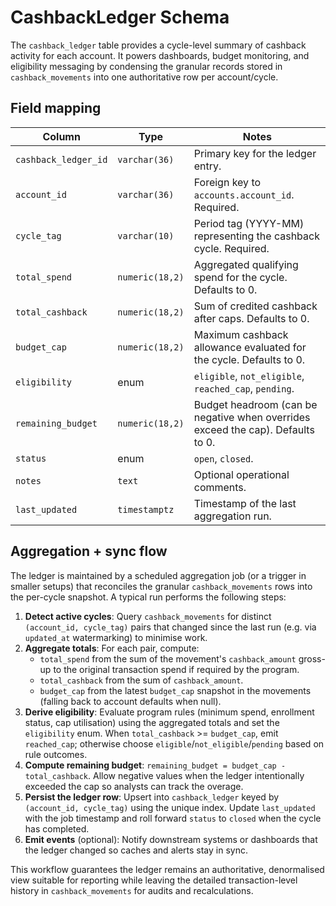 # CashbackLedger Schema

The `cashback_ledger` table provides a cycle-level summary of cashback activity
for each account. It powers dashboards, budget monitoring, and eligibility
messaging by condensing the granular records stored in `cashback_movements` into
one authoritative row per account/cycle.

## Field mapping

| Column | Type | Notes |
| --- | --- | --- |
| `cashback_ledger_id` | `varchar(36)` | Primary key for the ledger entry. |
| `account_id` | `varchar(36)` | Foreign key to `accounts.account_id`. Required. |
| `cycle_tag` | `varchar(10)` | Period tag (YYYY-MM) representing the cashback cycle. Required. |
| `total_spend` | `numeric(18,2)` | Aggregated qualifying spend for the cycle. Defaults to 0. |
| `total_cashback` | `numeric(18,2)` | Sum of credited cashback after caps. Defaults to 0. |
| `budget_cap` | `numeric(18,2)` | Maximum cashback allowance evaluated for the cycle. Defaults to 0. |
| `eligibility` | enum | `eligible`, `not_eligible`, `reached_cap`, `pending`. |
| `remaining_budget` | `numeric(18,2)` | Budget headroom (can be negative when overrides exceed the cap). Defaults to 0. |
| `status` | enum | `open`, `closed`. |
| `notes` | `text` | Optional operational comments. |
| `last_updated` | `timestamptz` | Timestamp of the last aggregation run. |

## Aggregation + sync flow

The ledger is maintained by a scheduled aggregation job (or a trigger in smaller
setups) that reconciles the granular `cashback_movements` rows into the
per-cycle snapshot. A typical run performs the following steps:

1. **Detect active cycles**: Query `cashback_movements` for distinct
   `(account_id, cycle_tag)` pairs that changed since the last run (e.g. via
   `updated_at` watermarking) to minimise work.
2. **Aggregate totals**: For each pair, compute:
   - `total_spend` from the sum of the movement's `cashback_amount` gross-up to
     the original transaction spend if required by the program.
   - `total_cashback` from the sum of `cashback_amount`.
   - `budget_cap` from the latest `budget_cap` snapshot in the movements (falling
     back to account defaults when null).
3. **Derive eligibility**: Evaluate program rules (minimum spend, enrollment
   status, cap utilisation) using the aggregated totals and set the
   `eligibility` enum. When `total_cashback` >= `budget_cap`, emit
   `reached_cap`; otherwise choose `eligible`/`not_eligible`/`pending` based on
   rule outcomes.
4. **Compute remaining budget**: `remaining_budget = budget_cap - total_cashback`.
   Allow negative values when the ledger intentionally exceeded the cap so
   analysts can track the overage.
5. **Persist the ledger row**: Upsert into `cashback_ledger` keyed by
   `(account_id, cycle_tag)` using the unique index. Update `last_updated` with
   the job timestamp and roll forward `status` to `closed` when the cycle has
   completed.
6. **Emit events** (optional): Notify downstream systems or dashboards that the
   ledger changed so caches and alerts stay in sync.

This workflow guarantees the ledger remains an authoritative, denormalised view
suitable for reporting while leaving the detailed transaction-level history in
`cashback_movements` for audits and recalculations.
